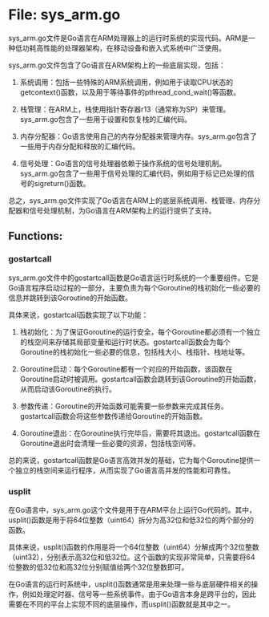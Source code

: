 # File: sys_arm.go

sys_arm.go文件是Go语言在ARM处理器上的运行时系统的实现代码。ARM是一种低功耗高性能的处理器架构，在移动设备和嵌入式系统中广泛使用。

sys_arm.go文件包含了Go语言在ARM架构上的一些底层实现，包括：

1. 系统调用：包括一些特殊的ARM系统调用，例如用于读取CPU状态的getcontext()函数，以及用于等待事件的pthread_cond_wait()等函数。

2. 栈管理：在ARM上，栈使用指针寄存器r13（通常称为SP）来管理。sys_arm.go包含了一些用于设置和恢复栈的汇编代码。

3. 内存分配器：Go语言使用自己的内存分配器来管理内存。sys_arm.go包含了一些用于内存分配和释放的汇编代码。

4. 信号处理：Go语言的信号处理器依赖于操作系统的信号处理机制。sys_arm.go包含了一些用于信号处理的汇编代码，例如用于标记已处理的信号的sigreturn()函数。

总之，sys_arm.go文件实现了Go语言在ARM上的底层系统调用、栈管理、内存分配器和信号处理机制，为Go语言在ARM架构上的运行提供了支持。

## Functions:

### gostartcall

sys_arm.go文件中的gostartcall函数是Go语言运行时系统的一个重要组件。它是Go语言程序启动过程的一部分，主要负责为每个Goroutine的栈初始化一些必要的信息并跳转到该Goroutine的开始函数。

具体来说，gostartcall函数实现了以下功能：

1. 栈初始化：为了保证Goroutine的运行安全，每个Goroutine都必须有一个独立的栈空间来存储其局部变量和运行时状态。gostartcall函数会为每个Goroutine的栈初始化一些必要的信息，包括栈大小、栈指针、栈地址等。

2. Goroutine启动：每个Goroutine都有一个对应的开始函数，该函数在Goroutine启动时被调用。gostartcall函数会跳转到该Goroutine的开始函数，从而启动该Goroutine的执行。

3. 参数传递：Goroutine的开始函数可能需要一些参数来完成其任务。gostartcall函数会将这些参数传递给Goroutine的开始函数。

4. Goroutine退出：在Goroutine执行完毕后，需要将其退出。gostartcall函数在Goroutine退出时会清理一些必要的资源，包括栈空间等。

总的来说，gostartcall函数是Go语言高效并发的基础，它为每个Goroutine提供一个独立的栈空间来运行程序，从而实现了Go语言高并发的性能和可靠性。



### usplit

在Go语言中，sys_arm.go这个文件是用于在ARM平台上运行Go代码的。其中，usplit()函数是用于将64位整数（uint64）拆分为高32位和低32位的两个部分的函数。

具体来说，usplit()函数的作用是将一个64位整数（uint64）分解成两个32位整数（uint32），分别表示高32位和低32位。这个函数的实现非常简单，只需要将64位整数的低32位和高32位分别赋值给两个32位整数即可。

在Go语言的运行时系统中，usplit()函数通常是用来处理一些与底层硬件相关的操作，例如处理定时器、信号等一些系统事件。由于Go语言本身是跨平台的，因此需要在不同的平台上实现不同的底层操作，而usplit()函数就是其中之一。



